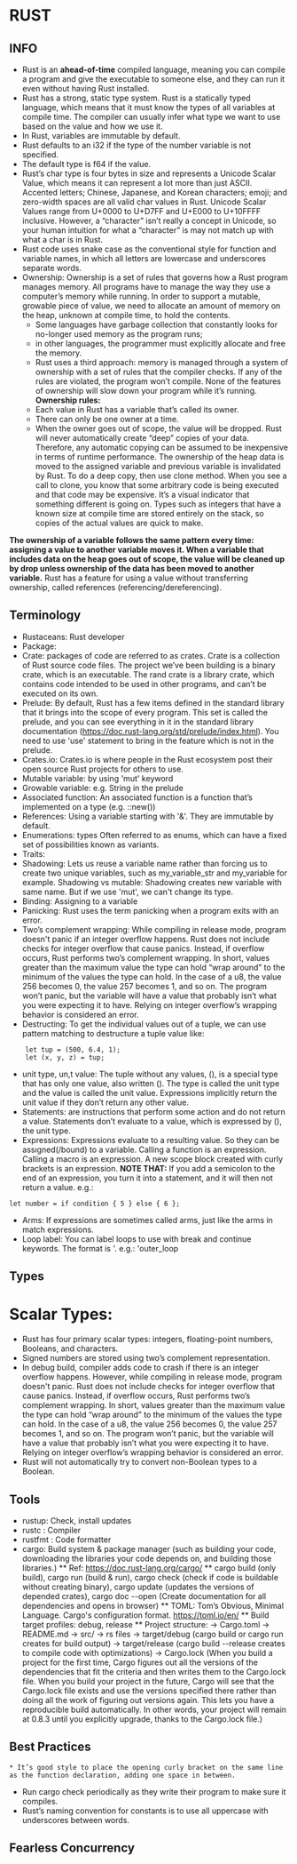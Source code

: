 # RUST

## INFO

* Rust is an **ahead-of-time** compiled language, meaning you can compile a program and give the executable to someone else, and they can run it even without having Rust installed. 
* Rust has a strong, static type system. Rust is a statically typed language, which means that it must know the types of all variables at compile time. The compiler can usually infer what type we want to use based on the value and how we use it.
* In Rust, variables are immutable by default.
* Rust defaults to an i32 if the type of the number variable is not specified.
* The default type is f64 if the value.
* Rust’s char type is four bytes in size and represents a Unicode Scalar Value, which means it can represent a lot more than just ASCII. Accented letters; Chinese, Japanese, and Korean characters; emoji; and zero-width spaces are all valid char values in Rust. Unicode Scalar Values range from U+0000 to U+D7FF and U+E000 to U+10FFFF inclusive. However, a “character” isn’t really a concept in Unicode, so your human intuition for what a “character” is may not match up with what a char is in Rust.
* Rust code uses snake case as the conventional style for function and variable names, in which all letters are lowercase and underscores separate words.
* Ownership: Ownership is a set of rules that governs how a Rust program manages memory. All programs have to manage the way they use a computer’s memory while running.  In order to support a mutable, growable piece of value, we need to allocate an amount of memory on the heap, unknown at compile time, to hold the contents. 
    - Some languages have garbage collection that constantly looks for no-longer used memory as the program runs; 
    - in other languages, the programmer must explicitly allocate and free the memory. 
    - Rust uses a third approach: memory is managed through a system of ownership with a set of rules that the compiler checks. If any of the rules are violated, the program won’t compile. None of the features of ownership will slow down your program while it’s running.
**Ownership rules:**
    - Each value in Rust has a variable that’s called its owner.
    - There can only be one owner at a time.
    - When the owner goes out of scope, the value will be dropped.
Rust will never automatically create “deep” copies of your data. Therefore, any automatic copying can be assumed to be inexpensive in terms of runtime performance. The ownership of the heap data is moved to the assigned variable and previous variable is invalidated by Rust. To do a deep copy, then use clone method. When you see a call to clone, you know that some arbitrary code is being executed and that code may be expensive. It’s a visual indicator that something different is going on.
Types such as integers that have a known size at compile time are stored entirely on the stack, so copies of the actual values are quick to make.

**The ownership of a variable follows the same pattern every time: assigning a value to another variable moves it. When a variable that includes data on the heap goes out of scope, the value will be cleaned up by drop unless ownership of the data has been moved to another variable.**
Rust has a feature for using a value without transferring ownership, called references (referencing/dereferencing).


## Terminology

* Rustaceans: Rust developer
* Package:
* Crate: packages of code are referred to as crates. Crate is a collection of Rust source code files. The project we’ve been building is a binary crate, which is an executable. The rand crate is a library crate, which contains code intended to be used in other programs, and can’t be executed on its own.
* Prelude: By default, Rust has a few items defined in the standard library that it brings into the scope of every program. This set is called the prelude, and you can see everything in it in the standard library documentation (https://doc.rust-lang.org/std/prelude/index.html). You need to use 'use' statement to bring in the feature which is not in the prelude.
* Crates.io: Crates.io is where people in the Rust ecosystem post their open source Rust projects for others to use.
* Mutable variable: by using 'mut' keyword
* Growable variable: e.g. String in the prelude
* Associated function: An associated function is a function that’s implemented on a type (e.g. ::new())
* References: Using a variable starting with '&'. They are immutable by default.
* Enumerations: types Often referred to as enums, which can have a fixed set of possibilities known as variants.
* Traits: 
* Shadowing: Lets us reuse a variable name rather than forcing us to create two unique variables, such as my_variable_str and my_variable for example. Shadowing vs mutable: Shadowing creates new variable with same name. But if we use 'mut', we can't change its type.
* Binding: Assigning to a variable
* Panicking: Rust uses the term panicking when a program exits with an error. 
* Two’s complement wrapping:  While compiling in release mode, program doesn't panic if an integer overflow happens. Rust does not include checks for integer overflow that cause panics. Instead, if overflow occurs, Rust performs two’s complement wrapping. In short, values greater than the maximum value the type can hold “wrap around” to the minimum of the values the type can hold. In the case of a u8, the value 256 becomes 0, the value 257 becomes 1, and so on. The program won’t panic, but the variable will have a value that probably isn’t what you were expecting it to have. Relying on integer overflow’s wrapping behavior is considered an error.
* Destructing: To get the individual values out of a tuple, we can use pattern matching to destructure a tuple value like:
```    
    let tup = (500, 6.4, 1);
    let (x, y, z) = tup;
```
* unit type, un,t value: The tuple without any values, (), is a special type that has only one value, also written (). The type is called the unit type and the value is called the unit value. Expressions implicitly return the unit value if they don’t return any other value.
* Statements: are instructions that perform some action and do not return a value. Statements don’t evaluate to a value, which is expressed by (), the unit type.
* Expressions: Expressions evaluate to a resulting value. So they can be assıgned(/bound) to a variable. Calling a function is an expression. Calling a macro is an expression. A new scope block created with curly brackets is an expression. **NOTE THAT:** If you add a semicolon to the end of an expression, you turn it into a statement, and it will then not return a value. e.g.:
```
let number = if condition { 5 } else { 6 };
```
* Arms: If expressions are sometimes called arms, just like the arms in match expressions.
* Loop label: You can label loops to use with break and continue keywords. The format is '<label name>. e.g.: 'outer_loop

## Types

# Scalar Types: 

* Rust has four primary scalar types: integers, floating-point numbers, Booleans, and characters.
* Signed numbers are stored using two’s complement representation.
* In debug build, compiler adds code to crash if there is an integer overflow happens. However, while compiling in release mode, program doesn't panic. Rust does not include checks for integer overflow that cause panics. Instead, if overflow occurs, Rust performs two’s complement wrapping. In short, values greater than the maximum value the type can hold “wrap around” to the minimum of the values the type can hold. In the case of a u8, the value 256 becomes 0, the value 257 becomes 1, and so on. The program won’t panic, but the variable will have a value that probably isn’t what you were expecting it to have. Relying on integer overflow’s wrapping behavior is considered an error.
* Rust will not automatically try to convert non-Boolean types to a Boolean.

## Tools

* rustup: Check, install updates
* rustc : Compiler
* rustfmt : Code formatter
* cargo: Build system & package manager (such as building your code, downloading the libraries your code depends on, and building those libraries.)
** Ref: https://doc.rust-lang.org/cargo/ 
** cargo build (only build), cargo run (build & run), cargo check (check if code is buildable without creating binary), cargo update (updates the versions of depended crates), cargo doc --open (Create documentation for all dependencies and opens in browser)
** TOML: Tom’s Obvious, Minimal Language. Cargo's configuration format. https://toml.io/en/
** Build target profiles: debug, release
** Project structure:
    <Project folder>
    -> Cargo.toml
    -> README.md
    -> src/
        -> rs files
    -> target/debug       (cargo build or cargo run creates for build output) 
    -> target/release     (cargo build --release creates to compile code with optimizations)
    -> Cargo.lock         (When you build a project for the first time, Cargo figures out all the versions of the dependencies that fit the criteria and then writes them to the Cargo.lock file. When you build your project in the future, Cargo will see that the Cargo.lock file exists and use the versions specified there rather than doing all the work of figuring out versions again. This lets you have a reproducible build automatically. In other words, your project will remain at 0.8.3 until you explicitly upgrade, thanks to the Cargo.lock file.)
  
## Best Practices

    * It’s good style to place the opening curly bracket on the same line as the function declaration, adding one space in between.
* Run cargo check periodically as they write their program to make sure it compiles.
* Rust’s naming convention for constants is to use all uppercase with underscores between words. 
  
## <SLOGAN> Fearless Concurrency
